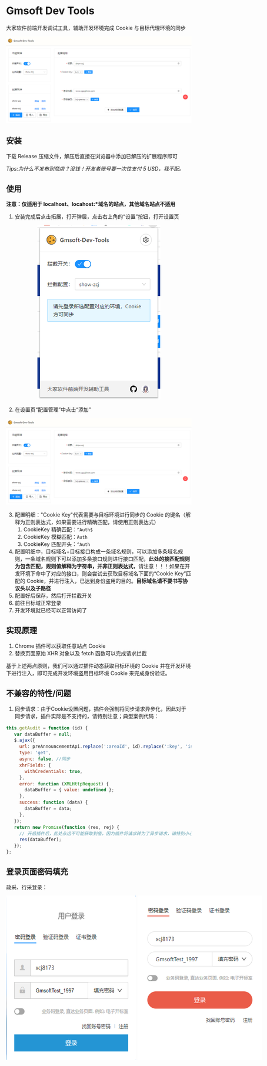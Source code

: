 # Gmsoft Dev Tools

大家软件前端开发调试工具，辅助开发环境完成 Cookie 与目标代理环境的同步

<img src="./doc/imgs/option.png">

## 安装

下载 Release 压缩文件，解压后直接在浏览器中添加已解压的扩展程序即可

_Tips:为什么不发布到商店？没钱！开发者账号要一次性支付 5 USD，我不配。_

## 使用

**注意：仅适用于 localhost、locahost:\*域名的站点，其他域名站点不适用**

1. 安装完成后点击拓展，打开弹层，点击右上角的“设置”按钮，打开设置页

<div style="text-align:center"><img src="./doc/imgs/popup.png"></div>

2. 在设置页“配置管理”中点击“添加”

<div style="text-align:center"><img src="./doc/imgs/option.png"></div>

3. 配置明细："Cookie Key"代表需要与目标环境进行同步的 Cookie 的键名（解释为正则表达式，如果需要进行精确匹配，请使用正则表达式）
   1. CookieKey 精确匹配：`^Auth$`
   2. CookieKey 模糊匹配：`Auth`
   3. CookieKey 匹配开头：`^Auth`
4. 配置明细中，目标域名+目标接口构成一条域名规则，可以添加多条域名规则，一条域名规则下可以添加多条接口规则进行接口匹配，**此处的接匹配规则为包含匹配，规则值解释为字符串，并非正则表达式**，请注意！！！如果在开发环境下命中了对应的接口，则会尝试去获取目标域名下面的“Cookie Key”匹配的 Cookie，并进行注入，已达到身份盗用的目的。**目标域名请不要书写协议头以及子路径**
5. 配置好后保存，然后打开拦截开关
6. 前往目标域正常登录
7. 开发环境就已经可以正常访问了

## 实现原理

1. Chrome 插件可以获取任意站点 Cookie
2. 替换页面原始 XHR 对象以及 fetch 函数可以完成请求拦截

基于上述两点原则，我们可以通过插件动态获取目标环境的 Cookie 并在开发环境下进行注入，即可完成开发环境盗用目标环境 Cookie 来完成身份验证。

## 不兼容的特性/问题

1. 同步请求：由于Cookie设置问题，插件会强制将同步请求异步化，因此对于同步请求，插件实际是不支持的，请特别注意；典型案例代码：

~~~js
this.getAudit = function (id) {
   var dataBuffer = null;
   $.ajax({
     url: preAnnouncementApi.replace(':areaId', id).replace(':key', 'isAudit'),
     type: 'get',
     async: false, //同步
     xhrFields: {
       withCredentials: true,
     },
     error: function (XMLHttpRequest) {
       dataBuffer = { value: undefined };
     },
     success: function (data) {
       dataBuffer = data;
     },
   });
   return new Promise(function (res, rej) {
     // 开启插件后，此处永远不可能获取到值，因为插件将请求转为了异步请求，请特别小心
     res(dataBuffer);
   });
};
~~~

## 登录页面密码填充

政采、行采登录：

<div style="display:flex;gap:5px">
   <img src="./doc/imgs/zcj-login.png"/>
   <img src="./doc/imgs/xcj-login.png"/>
</div>
